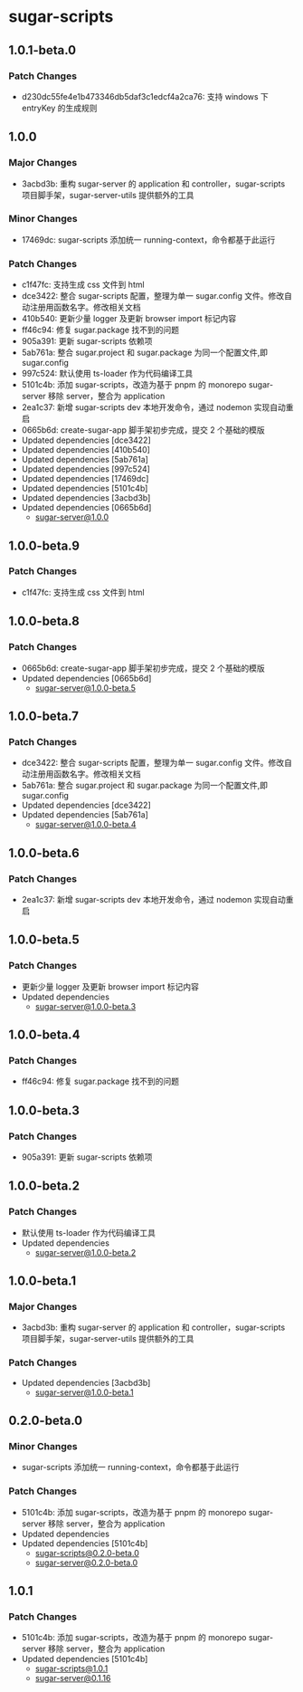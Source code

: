 # sugar-scripts

## 1.0.1-beta.0

### Patch Changes

- d230dc55fe4e1b473346db5daf3c1edcf4a2ca76: 支持 windows 下 entryKey 的生成规则

## 1.0.0

### Major Changes

- 3acbd3b: 重构 sugar-server 的 application 和 controller，sugar-scripts 项目脚手架，sugar-server-utils 提供额外的工具

### Minor Changes

- 17469dc: sugar-scripts 添加统一 running-context，命令都基于此运行

### Patch Changes

- c1f47fc: 支持生成 css 文件到 html
- dce3422: 整合 sugar-scripts 配置，整理为单一 sugar.config 文件。修改自动注册用函数名字。修改相关文档
- 410b540: 更新少量 logger 及更新 browser import 标记内容
- ff46c94: 修复 sugar.package 找不到的问题
- 905a391: 更新 sugar-scripts 依赖项
- 5ab761a: 整合 sugar.project 和 sugar.package 为同一个配置文件,即 sugar.config
- 997c524: 默认使用 ts-loader 作为代码编译工具
- 5101c4b: 添加 sugar-scripts，改造为基于 pnpm 的 monorepo
  sugar-server 移除 server，整合为 application
- 2ea1c37: 新增 sugar-scripts dev 本地开发命令，通过 nodemon 实现自动重启
- 0665b6d: create-sugar-app 脚手架初步完成，提交 2 个基础的模版
- Updated dependencies [dce3422]
- Updated dependencies [410b540]
- Updated dependencies [5ab761a]
- Updated dependencies [997c524]
- Updated dependencies [17469dc]
- Updated dependencies [5101c4b]
- Updated dependencies [3acbd3b]
- Updated dependencies [0665b6d]
  - sugar-server@1.0.0

## 1.0.0-beta.9

### Patch Changes

- c1f47fc: 支持生成 css 文件到 html

## 1.0.0-beta.8

### Patch Changes

- 0665b6d: create-sugar-app 脚手架初步完成，提交 2 个基础的模版
- Updated dependencies [0665b6d]
  - sugar-server@1.0.0-beta.5

## 1.0.0-beta.7

### Patch Changes

- dce3422: 整合 sugar-scripts 配置，整理为单一 sugar.config 文件。修改自动注册用函数名字。修改相关文档
- 5ab761a: 整合 sugar.project 和 sugar.package 为同一个配置文件,即 sugar.config
- Updated dependencies [dce3422]
- Updated dependencies [5ab761a]
  - sugar-server@1.0.0-beta.4

## 1.0.0-beta.6

### Patch Changes

- 2ea1c37: 新增 sugar-scripts dev 本地开发命令，通过 nodemon 实现自动重启

## 1.0.0-beta.5

### Patch Changes

- 更新少量 logger 及更新 browser import 标记内容
- Updated dependencies
  - sugar-server@1.0.0-beta.3

## 1.0.0-beta.4

### Patch Changes

- ff46c94: 修复 sugar.package 找不到的问题

## 1.0.0-beta.3

### Patch Changes

- 905a391: 更新 sugar-scripts 依赖项

## 1.0.0-beta.2

### Patch Changes

- 默认使用 ts-loader 作为代码编译工具
- Updated dependencies
  - sugar-server@1.0.0-beta.2

## 1.0.0-beta.1

### Major Changes

- 3acbd3b: 重构 sugar-server 的 application 和 controller，sugar-scripts 项目脚手架，sugar-server-utils 提供额外的工具

### Patch Changes

- Updated dependencies [3acbd3b]
  - sugar-server@1.0.0-beta.1

## 0.2.0-beta.0

### Minor Changes

- sugar-scripts 添加统一 running-context，命令都基于此运行

### Patch Changes

- 5101c4b: 添加 sugar-scripts，改造为基于 pnpm 的 monorepo
  sugar-server 移除 server，整合为 application
- Updated dependencies
- Updated dependencies [5101c4b]
  - sugar-scripts@0.2.0-beta.0
  - sugar-server@0.2.0-beta.0

## 1.0.1

### Patch Changes

- 5101c4b: 添加 sugar-scripts，改造为基于 pnpm 的 monorepo
  sugar-server 移除 server，整合为 application
- Updated dependencies [5101c4b]
  - sugar-scripts@1.0.1
  - sugar-server@0.1.16
